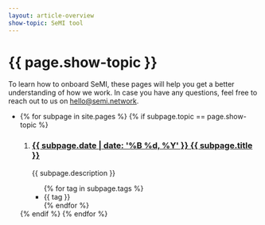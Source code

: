 ```yaml
---
layout: article-overview
show-topic: SeMI tool
---
```


<!-- THIS PAGE CONTAINS THE INDEX FOR THIS FOLDER -->

# {{ page.show-topic }}

To learn how to onboard SeMI, these pages will help you get a better understanding of how we work. In case you have any questions, feel free to reach out to us on hello@semi.network.

<ul class="article-overview">
    <li>
        {% for subpage in site.pages %}
            {% if subpage.topic == page.show-topic %}
                <ol>
                    <li><h3><a href="{{ subpage.url }}">{{ subpage.date | date: '%B %d, %Y' }} {{ subpage.title }}</a></h3>
                    <p>
                        {{ subpage.description }}
                    </p>
                    <ul class="tags">
            			{% for tag in subpage.tags %}
        					<li>{{ tag }}</li>
        				{% endfor %}
        			</ul>
                    </li>
                </ol>
            {% endif %}
        {% endfor %}
    </li>
</ul>